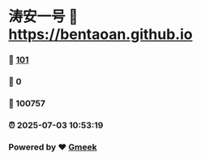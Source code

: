 # 涛安一号 :link: https://bentaoan.github.io 
### :page_facing_up: [101](https://bentaoan.github.io/tag.html) 
### :speech_balloon: 0 
### :hibiscus: 100757 
### :alarm_clock: 2025-07-03 10:53:19 
### Powered by :heart: [Gmeek](https://github.com/Meekdai/Gmeek)
